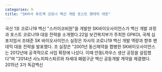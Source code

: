 ```yaml
---
categories: h
title: "SK바사 투트랙 코로나 백신 개발 포스트 팬데믹 대응"
---
```

국산 1호 코로나19 백신 "스카이코비원"을 개발한 SK바이오사이언스가 백신 개발 과정과 포스트 코로나19 대응 전략을 소개했다.22일 보건복지부가 주최한 GPKOL 국제 심포지엄서 조태준 SK 바이오사이언스 실장은 자사의 코로나19 백신 개발 역량과 향후 팬데믹 대응 전략을 발표했다. 조 실장은 "2001년 동신제약을 합병한 SK바이오사이언스는 2012년에 공격적으로 사업 확장에 나섰다. 이때 안동L하우스 생산 공장을 설립했다"며 "2014년 사노피파스퇴르와 차세대 폐렴구균 백신 공동개발 계약을 체결했다. 2015년 3가 독감백신